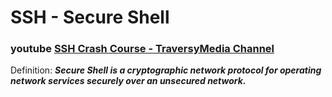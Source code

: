 # SSH - Secure Shell

### youtube [SSH Crash Course - TraversyMedia Channel](https://www.youtube.com/watch?v=hQWRp-FdTpc&t=536s)

Definition: _**Secure Shell is a cryptographic network protocol for operating network services securely over an unsecured network.**_
